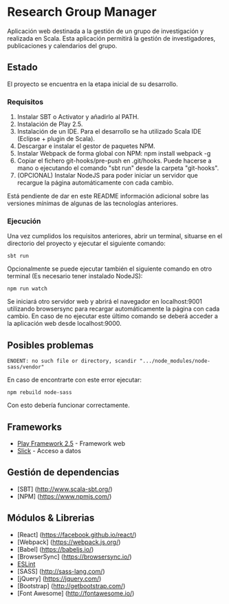 # Research Group Manager

Aplicación web destinada a la gestión de un grupo de investigación y realizada en Scala. Esta aplicación permitirá la gestión de investigadores, publicaciones y calendarios del grupo.

## Estado

El proyecto se encuentra en la etapa inicial de su desarrollo.

### Requisitos

1. Instalar SBT o Activator y añadirlo al PATH.
2. Instalación de Play 2.5.
3. Instalación de un IDE. Para el desarrollo se ha utilizado Scala IDE (Eclipse + plugin de Scala).
4. Descargar e instalar el gestor de paquetes NPM.
5. Instalar Webpack de forma global con NPM: npm install webpack -g
6. Copiar el fichero git-hooks/pre-push en .git/hooks. Puede hacerse a mano o ejecutando el comando "sbt run" desde la carpeta "git-hooks".
7. (OPCIONAL) Instalar NodeJS para poder iniciar un servidor que recargue la página automáticamente con cada cambio.

Está pendiente de dar en este README información adicional sobre las versiones mínimas de algunas de las tecnologías anteriores.

### Ejecución

Una vez cumplidos los requisitos anteriores, abrir un terminal, situarse en el directorio del proyecto y ejecutar el siguiente comando:

```
sbt run
```

Opcionalmente se puede ejecutar también el siguiente comando en otro terminal (Es necesario tener instalado NodeJS):
```
npm run watch
```

Se iniciará otro servidor web y abrirá el navegador en localhost:9001 utilizando browsersync para recargar automáticamente la página con cada cambio. En caso de no ejecutar este último comando se deberá acceder a la aplicación web desde localhost:9000.

## Posibles problemas

```
ENOENT: no such file or directory, scandir ".../node_modules/node-sass/vendor"
```

En caso de encontrarte con este error ejecutar:

```
npm rebuild node-sass
```

Con esto debería funcionar correctamente.


## Frameworks

* [Play Framework 2.5](https://www.playframework.com/) - Framework web
* [Slick](http://slick.lightbend.com/) - Acceso a datos

## Gestión de dependencias

* [SBT] (http://www.scala-sbt.org/)
* [NPM] (https://www.npmjs.com/)

## Módulos & Librerias

* [React] (https://facebook.github.io/react/)
* [Webpack] (https://webpack.js.org/)
* [Babel] (https://babeljs.io/)
* [BrowserSync] (https://browsersync.io/)
* [ESLint](http://eslint.org/)
* [SASS] (http://sass-lang.com/)
* [jQuery] (https://jquery.com/)
* [Bootstrap] (http://getbootstrap.com/)
* [Font Awesome] (http://fontawesome.io/)
